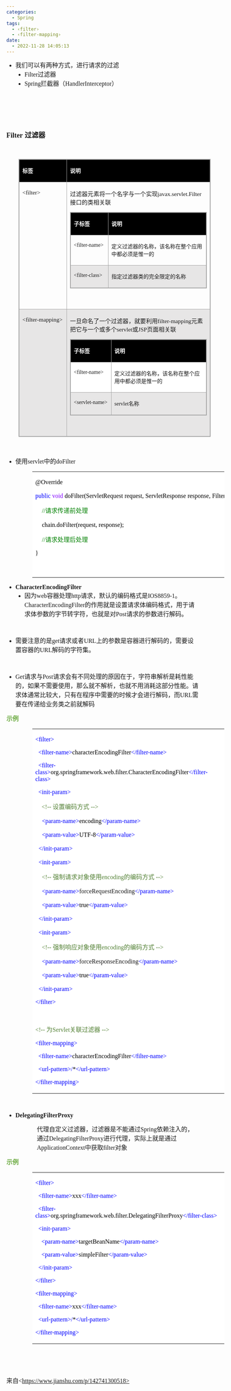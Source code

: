 ```yaml
---
categories:
  - Spring
tags:
  - ‹filter›
  - ‹filter-mapping›
date:
  - 2022-11-28 14:05:13
---
```


<ul style="list-style-type:disc">
    <li><span style="font-size:12.0pt"><span
                style="font-family:&quot;Microsoft YaHei UI&quot;">我们可以有两种方式，进行请求的过滤</span></span>
        <ul style="list-style-type:disc">
            <li><span style="font-size:12.0pt"><span
                        style="font-family:&quot;Comic Sans MS&quot;">Filter</span></span><span
                    style="font-size:12.0pt"><span style="font-family:&quot;Microsoft YaHei UI&quot;">过滤器</span></span>
            </li>
            <li><span style="font-size:12.0pt"><span
                        style="font-family:&quot;Comic Sans MS&quot;">Spring</span></span><span
                    style="font-size:12.0pt"><span
                        style="font-family:&quot;Microsoft YaHei UI&quot;">拦截器（</span></span><span
                    style="font-size:12.0pt"><span
                        style="font-family:&quot;Comic Sans MS&quot;">HandlerInterceptor</span></span><span
                    style="font-size:12.0pt"><span style="font-family:&quot;Microsoft YaHei UI&quot;">）</span></span>
            </li>
        </ul>
    </li>
</ul>
<p><span style="font-size:12.0pt"><span style="font-family:&quot;Comic Sans MS&quot;">&nbsp;</span></span></p>
<p><span style="font-size:12.0pt"><span style="font-family:&quot;Comic Sans MS&quot;">&nbsp;</span></span></p>
<p><span style="font-size:12.0pt"><span style="font-family:&quot;Comic Sans MS&quot;">&nbsp;</span></span></p>
<p><span style="font-size:13.5pt"><strong><span style="font-family:&quot;Comic Sans MS&quot;">Filter</span></strong>
        <strong><span style="font-family:&quot;Microsoft YaHei UI&quot;">过滤器</span></strong></span></p>
<p><span style="font-size:13.5pt"><span style="font-family:&quot;Microsoft YaHei UI&quot;">&nbsp;</span></span></p>
<table summary="" cellspacing="0"
    style="border-collapse:collapse; border-color:#a3a3a3; border-style:solid; border-width:1px; margin-left:32px"
    class=" cke_show_border">
    <tbody>
        <tr>
            <td
                style="background-color:black; border-bottom:1px solid #a3a3a3; border-left:1px solid #a3a3a3; border-right:1px solid #a3a3a3; border-top:1px solid #a3a3a3; vertical-align:top; width:1.7416in">
                <p><span style="font-size:10.5pt"><span style="font-family:&quot;Microsoft YaHei UI&quot;"><span
                                style="color:white"><strong>标签</strong></span></span></span></p>
            </td>
            <td
                style="background-color:black; border-bottom:1px solid #a3a3a3; border-left:1px solid #a3a3a3; border-right:1px solid #a3a3a3; border-top:1px solid #a3a3a3; vertical-align:top; width:6.8888in">
                <p><span style="font-size:10.5pt"><span style="font-family:&quot;Microsoft YaHei UI&quot;"><span
                                style="color:white"><strong>说明</strong></span></span></span></p>
            </td>
        </tr>
        <tr>
            <td
                style="border-bottom:1px solid #a3a3a3; border-left:1px solid #a3a3a3; border-right:1px solid #a3a3a3; border-top:1px solid #a3a3a3; vertical-align:top; width:1.7416in">
                <p><span style="font-size:11.5pt"><span
                            style="font-family:&quot;Comic Sans MS&quot;">&lt;filter&gt;</span></span></p>
            </td>
            <td
                style="border-bottom:1px solid #a3a3a3; border-left:1px solid #a3a3a3; border-right:1px solid #a3a3a3; border-top:1px solid #a3a3a3; vertical-align:top; width:6.8888in">
                <p><span style="font-size:11.5pt"><span
                            style="font-family:&quot;Microsoft YaHei UI&quot;">过滤器元素将一个名字与一个实现</span><span
                            style="font-family:&quot;Comic Sans MS&quot;">javax.servlet.Filter</span><span
                            style="font-family:&quot;Microsoft YaHei UI&quot;">接口的类相关联</span></span></p>
                <table summary="" cellspacing="0"
                    style="border-collapse:collapse; border-color:#a3a3a3; border-style:solid; border-width:1px; "
                    class=" cke_show_border">
                    <tbody>
                        <tr>
                            <td
                                style="background-color:black; border-bottom:1px solid #a3a3a3; border-left:1px solid #a3a3a3; border-right:1px solid #a3a3a3; border-top:1px solid #a3a3a3; vertical-align:top; width:1.0833in">
                                <p><span style="font-size:10.5pt"><span
                                            style="font-family:&quot;Microsoft YaHei UI&quot;"><span
                                                style="color:white"><strong>子标签</strong></span></span></span></p>
                            </td>
                            <td
                                style="background-color:black; border-bottom:1px solid #a3a3a3; border-left:1px solid #a3a3a3; border-right:1px solid #a3a3a3; border-top:1px solid #a3a3a3; vertical-align:top; width:3.7263in">
                                <p><span style="font-size:10.5pt"><span
                                            style="font-family:&quot;Microsoft YaHei UI&quot;"><span
                                                style="color:white"><strong>说明</strong></span></span></span></p>
                            </td>
                        </tr>
                        <tr>
                            <td
                                style="border-bottom:1px solid #a3a3a3; border-left:1px solid #a3a3a3; border-right:1px solid #a3a3a3; border-top:1px solid #a3a3a3; vertical-align:top; width:1.1027in">
                                <p><span style="font-size:10.5pt"><span
                                            style="font-family:&quot;Comic Sans MS&quot;">&lt;filter-name&gt;</span></span>
                                </p>
                            </td>
                            <td
                                style="border-bottom:1px solid #a3a3a3; border-left:1px solid #a3a3a3; border-right:1px solid #a3a3a3; border-top:1px solid #a3a3a3; vertical-align:top; width:3.7763in">
                                <p><span style="font-size:10.5pt"><span
                                            style="font-family:&quot;Microsoft YaHei UI&quot;">定义过滤器的名称，该名称在整个应用中都必须是惟一的</span></span>
                                </p>
                            </td>
                        </tr>
                        <tr>
                            <td
                                style="background-color:#e7e6e6; border-bottom:1px solid #a3a3a3; border-left:1px solid #a3a3a3; border-right:1px solid #a3a3a3; border-top:1px solid #a3a3a3; vertical-align:top; width:1.0902in">
                                <p><span style="font-size:10.5pt"><span
                                            style="font-family:&quot;Comic Sans MS&quot;">&lt;filter-class&gt;</span></span>
                                </p>
                            </td>
                            <td
                                style="background-color:#e7e6e6; border-bottom:1px solid #a3a3a3; border-left:1px solid #a3a3a3; border-right:1px solid #a3a3a3; border-top:1px solid #a3a3a3; vertical-align:top; width:3.7201in">
                                <p><span style="font-size:10.5pt"><span
                                            style="font-family:&quot;Microsoft YaHei UI&quot;">指定过滤器类的完全限定的名称</span></span>
                                </p>
                            </td>
                        </tr>
                    </tbody>
                </table>
                <p><span style="font-size:11.5pt"><span
                            style="font-family:&quot;Comic Sans MS&quot;">&nbsp;</span></span></p>
            </td>
        </tr>
        <tr>
            <td
                style="background-color:#e7e6e6; border-bottom:1px solid #a3a3a3; border-left:1px solid #a3a3a3; border-right:1px solid #a3a3a3; border-top:1px solid #a3a3a3; vertical-align:top; width:1.7416in">
                <p><span style="font-size:11.5pt"><span
                            style="font-family:&quot;Comic Sans MS&quot;">&lt;filter-mapping&gt;</span></span></p>
            </td>
            <td
                style="background-color:#e7e6e6; border-bottom:1px solid #a3a3a3; border-left:1px solid #a3a3a3; border-right:1px solid #a3a3a3; border-top:1px solid #a3a3a3; vertical-align:top; width:6.8888in">
                <p><span style="font-size:11.5pt"><span
                            style="font-family:&quot;Microsoft YaHei UI&quot;">一旦命名了一个过滤器，就要利用</span><span
                            style="font-family:&quot;Comic Sans MS&quot;">filter-mapping</span><span
                            style="font-family:&quot;Microsoft YaHei UI&quot;">元素把它与一个或多个</span><span
                            style="font-family:&quot;Comic Sans MS&quot;">servlet</span><span
                            style="font-family:&quot;Microsoft YaHei UI&quot;">或</span><span
                            style="font-family:&quot;Comic Sans MS&quot;">JSP</span><span
                            style="font-family:&quot;Microsoft YaHei UI&quot;">页面相关联</span></span></p>
                <table summary="" cellspacing="0"
                    style="border-collapse:collapse; border-color:#a3a3a3; border-style:solid; border-width:1px; "
                    class=" cke_show_border">
                    <tbody>
                        <tr>
                            <td
                                style="background-color:black; border-bottom:1px solid #a3a3a3; border-left:1px solid #a3a3a3; border-right:1px solid #a3a3a3; border-top:1px solid #a3a3a3; vertical-align:top; width:1.1902in">
                                <p><span style="font-size:10.5pt"><span
                                            style="font-family:&quot;Microsoft YaHei UI&quot;"><span
                                                style="color:white"><strong>子标签</strong></span></span></span></p>
                            </td>
                            <td
                                style="background-color:black; border-bottom:1px solid #a3a3a3; border-left:1px solid #a3a3a3; border-right:1px solid #a3a3a3; border-top:1px solid #a3a3a3; vertical-align:top; width:3.7263in">
                                <p><span style="font-size:10.5pt"><span
                                            style="font-family:&quot;Microsoft YaHei UI&quot;"><span
                                                style="color:white"><strong>说明</strong></span></span></span></p>
                            </td>
                        </tr>
                        <tr>
                            <td
                                style="background-color:white; border-bottom:1px solid #a3a3a3; border-left:1px solid #a3a3a3; border-right:1px solid #a3a3a3; border-top:1px solid #a3a3a3; vertical-align:top; width:1.1902in">
                                <p><span style="font-size:10.5pt"><span
                                            style="font-family:&quot;Comic Sans MS&quot;">&lt;filter-name&gt;</span></span>
                                </p>
                            </td>
                            <td
                                style="background-color:white; border-bottom:1px solid #a3a3a3; border-left:1px solid #a3a3a3; border-right:1px solid #a3a3a3; border-top:1px solid #a3a3a3; vertical-align:top; width:3.7958in">
                                <p><span style="font-size:10.5pt"><span
                                            style="font-family:&quot;Microsoft YaHei UI&quot;">定义过滤器的名称，该名称在整个应用中都必须是惟一的</span></span>
                                </p>
                            </td>
                        </tr>
                        <tr>
                            <td
                                style="border-bottom:1px solid #a3a3a3; border-left:1px solid #a3a3a3; border-right:1px solid #a3a3a3; border-top:1px solid #a3a3a3; vertical-align:top; width:1.2097in">
                                <p><span style="font-size:10.5pt"><span
                                            style="font-family:&quot;Comic Sans MS&quot;">&lt;servlet-name&gt;</span></span>
                                </p>
                            </td>
                            <td
                                style="border-bottom:1px solid #a3a3a3; border-left:1px solid #a3a3a3; border-right:1px solid #a3a3a3; border-top:1px solid #a3a3a3; vertical-align:top; width:3.7076in">
                                <p><span style="font-size:10.5pt"><span
                                            style="font-family:&quot;Comic Sans MS&quot;">servlet</span><span
                                            style="font-family:&quot;Microsoft YaHei UI&quot;">名称</span></span></p>
                            </td>
                        </tr>
                    </tbody>
                </table>
                <p><span style="font-size:11.5pt"><span
                            style="font-family:&quot;Comic Sans MS&quot;">&nbsp;</span></span></p>
            </td>
        </tr>
    </tbody>
</table>
<p><span style="font-size:13.5pt"><span style="font-family:&quot;Microsoft YaHei UI&quot;">&nbsp;</span></span></p>
<ul style="list-style-type:disc">
    <li><span style="font-size:12.0pt"><span style="font-family:&quot;Microsoft YaHei UI&quot;">使用</span></span><span
            style="font-size:12.0pt"><span style="font-family:&quot;Comic Sans MS&quot;">servlet</span></span><span
            style="font-size:12.0pt"><span style="font-family:&quot;Microsoft YaHei UI&quot;">中的</span></span><span
            style="font-size:12.0pt"><span style="font-family:&quot;Comic Sans MS&quot;">doFilter</span></span></li>
</ul>
<table summary="" cellspacing="0"
    style="border-collapse:collapse; border-color:#a3a3a3; border-style:solid; border-width:0px; margin-left:68px"
    class=" cke_show_border">
    <tbody>
        <tr>
            <td
                style="background-color:white; border-bottom:0px; border-left:0px; border-right:0px; border-top:0px; vertical-align:top; width:8.4743in">
                <p><span style="font-size:12.0pt"><span style="font-family:&quot;Comic Sans MS&quot;"><span
                                style="color:black">@Override</span></span></span></p>
                <p><span style="font-size:12.0pt"><span style="font-family:&quot;Comic Sans MS&quot;"><span
                                style="color:blue">public</span></span>&nbsp;<span
                            style="font-family:&quot;Comic Sans MS&quot;"><span
                                style="color:#8000ff">void</span></span>&nbsp;<span
                            style="font-family:&quot;Comic Sans MS&quot;"><span
                                style="color:black">doFilter(ServletRequest</span></span>&nbsp;<span
                            style="font-family:&quot;Comic Sans MS&quot;"><span
                                style="color:black">request,</span></span>&nbsp;<span
                            style="font-family:&quot;Comic Sans MS&quot;"><span
                                style="color:black">ServletResponse</span></span>&nbsp;<span
                            style="font-family:&quot;Comic Sans MS&quot;"><span
                                style="color:black">response,</span></span>&nbsp;<span
                            style="font-family:&quot;Comic Sans MS&quot;"><span
                                style="color:black">FilterChain</span></span>&nbsp;<span
                            style="font-family:&quot;Comic Sans MS&quot;"><span
                                style="color:black">chain)</span></span>&nbsp;<span
                            style="font-family:&quot;Comic Sans MS&quot;"><span
                                style="color:blue">throws</span></span>&nbsp;<span
                            style="font-family:&quot;Comic Sans MS&quot;"><span
                                style="color:black">IOException,</span></span>&nbsp;<span
                            style="font-family:&quot;Comic Sans MS&quot;"><span
                                style="color:black">ServletException</span></span>&nbsp;<span
                            style="font-family:&quot;Comic Sans MS&quot;"><span
                                style="color:black">{</span></span></span></p>
                <p><span style="font-size:12.0pt">&nbsp;&nbsp;&nbsp;&nbsp;<span
                            style="font-family:&quot;Comic Sans MS&quot;"><span
                                style="color:green">//</span></span><span
                            style="font-family:&quot;Microsoft YaHei UI&quot;"><span
                                style="color:green">请求传递前处理</span></span></span></p>
                <p><span style="font-size:12.0pt"><span style="color:black">&nbsp;&nbsp;&nbsp;&nbsp;<span
                                style="font-family:&quot;Comic Sans MS&quot;">chain.doFilter(request,</span>&nbsp;<span
                                style="font-family:&quot;Comic Sans MS&quot;">response);</span></span></span></p>
                <p><span style="font-size:12.0pt">&nbsp;&nbsp;&nbsp;&nbsp;<span
                            style="font-family:&quot;Comic Sans MS&quot;"><span
                                style="color:green">//</span></span><span
                            style="font-family:&quot;Microsoft YaHei UI&quot;"><span
                                style="color:green">请求处理后处理</span></span></span></p>
                <p><span style="font-size:12.0pt"><span style="font-family:&quot;Comic Sans MS&quot;"><span
                                style="color:black">}</span></span></span></p>
                <p><span style="font-size:12.0pt"><span style="font-family:&quot;Comic Sans MS&quot;"><span
                                style="color:black">&nbsp;</span></span></span></p>
            </td>
        </tr>
    </tbody>
</table>
<ul style="list-style-type:disc">
    <li><span style="font-size:12.0pt"><strong><span
                    style="font-family:&quot;Comic Sans MS&quot;">CharacterEncodingFilter</span></strong></span>
        <ul style="list-style-type:disc">
            <li><span style="font-size:12.0pt"><span
                        style="font-family:&quot;Microsoft YaHei UI&quot;">因为</span></span><span
                    style="font-size:12.0pt"><span style="font-family:&quot;Comic Sans MS&quot;">web</span></span><span
                    style="font-size:12.0pt"><span
                        style="font-family:&quot;Microsoft YaHei UI&quot;">容器处理</span></span><span
                    style="font-size:12.0pt"><span style="font-family:&quot;Comic Sans MS&quot;">http</span></span><span
                    style="font-size:12.0pt"><span
                        style="font-family:&quot;Microsoft YaHei UI&quot;">请求，默认的编码格式是</span></span><span
                    style="font-size:12.0pt"><span
                        style="font-family:&quot;Comic Sans MS&quot;">IOS8859-1</span></span><span
                    style="font-size:12.0pt"><span
                        style="font-family:&quot;Microsoft YaHei UI&quot;">。</span></span><span
                    style="font-size:12.0pt"><span
                        style="font-family:&quot;Comic Sans MS&quot;">CharacterEncodingFilter</span></span><span
                    style="font-size:12.0pt"><span
                        style="font-family:&quot;Microsoft YaHei UI&quot;">的作用就是设置请求体编码格式，用于请求体参数的字节转字符，也就是对</span></span><span
                    style="font-size:12.0pt"><span style="font-family:&quot;Comic Sans MS&quot;">Post</span></span><span
                    style="font-size:12.0pt"><span
                        style="font-family:&quot;Microsoft YaHei UI&quot;">请求的参数进行解码。</span></span></li>
        </ul>
    </li>
</ul>
<p><span style="font-size:12.0pt"><span style="font-family:&quot;Microsoft YaHei UI&quot;">&nbsp;</span></span></p>
<ul style="list-style-type:disc">
    <li><span style="font-size:12.0pt"><span
                style="font-family:&quot;Microsoft YaHei UI&quot;">需要注意的是</span></span><span
            style="font-size:12.0pt"><span style="font-family:&quot;Comic Sans MS&quot;">get</span></span><span
            style="font-size:12.0pt"><span style="font-family:&quot;Microsoft YaHei UI&quot;">请求或者</span></span><span
            style="font-size:12.0pt"><span style="font-family:&quot;Comic Sans MS&quot;">URL</span></span><span
            style="font-size:12.0pt"><span
                style="font-family:&quot;Microsoft YaHei UI&quot;">上的参数是容器进行解码的，需要设置容器的</span></span><span
            style="font-size:12.0pt"><span style="font-family:&quot;Comic Sans MS&quot;">URL</span></span><span
            style="font-size:12.0pt"><span style="font-family:&quot;Microsoft YaHei UI&quot;">解码的字符集。</span></span></li>
</ul>
<p><span style="font-size:12.0pt"><span style="font-family:&quot;Microsoft YaHei UI&quot;">&nbsp;</span></span></p>
<ul style="list-style-type:disc">
    <li><span style="font-size:12.0pt"><span style="font-family:&quot;Comic Sans MS&quot;">Get</span></span><span
            style="font-size:12.0pt"><span style="font-family:&quot;Microsoft YaHei UI&quot;">请求与</span></span><span
            style="font-size:12.0pt"><span style="font-family:&quot;Comic Sans MS&quot;">Post</span></span><span
            style="font-size:12.0pt"><span
                style="font-family:&quot;Microsoft YaHei UI&quot;">请求会有不同处理的原因在于，字符串解析是耗性能的，如果不需要使用，那么就不解析，也就不用消耗这部分性能。请求体通常比较大，只有在程序中需要的时候才会进行解码，而</span></span><span
            style="font-size:12.0pt"><span style="font-family:&quot;Comic Sans MS&quot;">URL</span></span><span
            style="font-size:12.0pt"><span
                style="font-family:&quot;Microsoft YaHei UI&quot;">需要在传递给业务类之前就解码</span></span></li>
</ul>
<p><span style="font-size:12.0pt"><span style="font-family:&quot;Microsoft YaHei UI&quot;"><span
                style="color:#70ad47"><strong>示例</strong></span></span></span></p>
<table summary="" cellspacing="0"
    style="border-collapse:collapse; border-color:#a3a3a3; border-style:solid; border-width:0px; margin-left:68px"
    class=" cke_show_border">
    <tbody>
        <tr>
            <td
                style="background-color:white; border-bottom:0px; border-left:0px; border-right:0px; border-top:0px; vertical-align:top; width:8.3638in">
                <p><span style="font-size:12.0pt"><span style="font-family:&quot;Comic Sans MS&quot;"><span
                                style="color:blue">&lt;filter&gt;</span></span></span></p>
                <p><span style="font-size:12.0pt"><span style="font-family:&quot;Comic Sans MS&quot;">&nbsp;&nbsp;<span
                                style="color:blue">&lt;filter-name&gt;</span><span
                                style="color:black">characterEncodingFilter</span><span
                                style="color:blue">&lt;/filter-name&gt;</span></span></span></p>
                <p><span style="font-size:12.0pt"><span style="font-family:&quot;Comic Sans MS&quot;">&nbsp;&nbsp;<span
                                style="color:blue">&lt;filter-class&gt;</span><span
                                style="color:black">org.springframework.web.filter.CharacterEncodingFilter</span><span
                                style="color:blue">&lt;/filter-class&gt;</span></span></span></p>
                <p><span style="font-size:12.0pt"><span style="font-family:&quot;Comic Sans MS&quot;">&nbsp;&nbsp;<span
                                style="color:blue">&lt;init-param&gt;</span></span></span></p>
                <p><span style="font-size:12.0pt">&nbsp; <span style="font-family:&quot;Comic Sans MS&quot;"><span
                                style="color:#538135">&nbsp;&nbsp;&lt;!-- </span></span><span
                            style="font-family:&quot;Microsoft YaHei UI&quot;"><span
                                style="color:#538135">设置编码方式</span></span><span
                            style="font-family:&quot;Comic Sans MS&quot;"><span style="color:#538135">
                                --&gt;</span></span></span></p>
                <p><span style="font-size:12.0pt">&nbsp;&nbsp;&nbsp;&nbsp;<span
                            style="font-family:&quot;Comic Sans MS&quot;"><span
                                style="color:blue">&lt;param-name&gt;</span></span><span
                            style="font-family:&quot;Comic Sans MS&quot;"><span
                                style="color:black">encoding</span></span><span
                            style="font-family:&quot;Comic Sans MS&quot;"><span
                                style="color:blue">&lt;/param-name&gt;</span></span></span></p>
                <p><span style="font-size:12.0pt">&nbsp;&nbsp;&nbsp;&nbsp;<span
                            style="font-family:&quot;Comic Sans MS&quot;"><span
                                style="color:blue">&lt;param-value&gt;</span></span><span
                            style="font-family:&quot;Comic Sans MS&quot;"><span
                                style="color:black">UTF-8</span></span><span
                            style="font-family:&quot;Comic Sans MS&quot;"><span
                                style="color:blue">&lt;/param-value&gt;</span></span></span></p>
                <p><span style="font-size:12.0pt">&nbsp;&nbsp;<span style="font-family:&quot;Comic Sans MS&quot;"><span
                                style="color:blue">&lt;/init-param&gt;</span></span></span></p>
                <p><span style="font-size:12.0pt">&nbsp;&nbsp;<span style="font-family:&quot;Comic Sans MS&quot;"><span
                                style="color:blue">&lt;init-param&gt;</span></span></span></p>
                <p><span style="font-size:12.0pt">&nbsp;&nbsp; <span style="font-family:&quot;Comic Sans MS&quot;"><span
                                style="color:#538135">&nbsp;&lt;!-- </span></span><span
                            style="font-family:&quot;Microsoft YaHei UI&quot;"><span
                                style="color:#538135">强制请求对象使用</span></span><span
                            style="font-family:&quot;Comic Sans MS&quot;"><span
                                style="color:#538135">encoding</span></span><span
                            style="font-family:&quot;Microsoft YaHei UI&quot;"><span
                                style="color:#538135">的编码方式</span></span><span
                            style="font-family:&quot;Comic Sans MS&quot;"><span style="color:#538135">
                                --&gt;</span></span></span></p>
                <p><span style="font-size:12.0pt">&nbsp;&nbsp;&nbsp;&nbsp;<span
                            style="font-family:&quot;Comic Sans MS&quot;"><span
                                style="color:blue">&lt;param-name&gt;</span></span><span
                            style="font-family:&quot;Comic Sans MS&quot;">forceRequestEncoding</span><span
                            style="font-family:&quot;Comic Sans MS&quot;"><span
                                style="color:blue">&lt;/param-name&gt;</span></span></span></p>
                <p><span style="font-size:12.0pt">&nbsp;&nbsp;&nbsp;&nbsp;<span
                            style="font-family:&quot;Comic Sans MS&quot;"><span
                                style="color:blue">&lt;param-value&gt;</span></span><span
                            style="font-family:&quot;Comic Sans MS&quot;"><span
                                style="color:black">true</span></span><span
                            style="font-family:&quot;Comic Sans MS&quot;"><span
                                style="color:blue">&lt;/param-value&gt;</span></span></span></p>
                <p><span style="font-size:12.0pt">&nbsp;&nbsp;<span style="font-family:&quot;Comic Sans MS&quot;"><span
                                style="color:blue">&lt;/init-param&gt;</span></span></span></p>
                <p><span style="font-size:12.0pt">&nbsp;&nbsp;<span style="font-family:&quot;Comic Sans MS&quot;"><span
                                style="color:blue">&lt;init-param&gt;</span></span></span></p>
                <p><span style="font-size:12.0pt">&nbsp;&nbsp; <span style="font-family:&quot;Comic Sans MS&quot;"><span
                                style="color:#538135">&nbsp;&lt;!-- </span></span><span
                            style="font-family:&quot;Microsoft YaHei UI&quot;"><span
                                style="color:#538135">强制响应对象使用</span></span><span
                            style="font-family:&quot;Comic Sans MS&quot;"><span
                                style="color:#538135">encoding</span></span><span
                            style="font-family:&quot;Microsoft YaHei UI&quot;"><span
                                style="color:#538135">的编码方式</span></span><span
                            style="font-family:&quot;Comic Sans MS&quot;"><span style="color:#538135">
                                --&gt;</span></span></span></p>
                <p><span style="font-size:12.0pt">&nbsp;&nbsp;&nbsp;&nbsp;<span
                            style="font-family:&quot;Comic Sans MS&quot;"><span
                                style="color:blue">&lt;param-name&gt;</span></span><span
                            style="font-family:&quot;Comic Sans MS&quot;">forceResponseEncoding</span><span
                            style="font-family:&quot;Comic Sans MS&quot;"><span
                                style="color:blue">&lt;/param-name&gt;</span></span></span></p>
                <p><span style="font-size:12.0pt">&nbsp;&nbsp;&nbsp;&nbsp;<span
                            style="font-family:&quot;Comic Sans MS&quot;"><span
                                style="color:blue">&lt;param-value&gt;</span></span><span
                            style="font-family:&quot;Comic Sans MS&quot;"><span
                                style="color:black">true</span></span><span
                            style="font-family:&quot;Comic Sans MS&quot;"><span
                                style="color:blue">&lt;/param-value&gt;</span></span></span></p>
                <p><span style="font-size:12.0pt">&nbsp;&nbsp;<span style="font-family:&quot;Comic Sans MS&quot;"><span
                                style="color:blue">&lt;/init-param&gt;</span></span></span></p>
                <p><span style="font-size:12.0pt"><span style="font-family:&quot;Comic Sans MS&quot;"><span
                                style="color:blue">&lt;/filter&gt;</span></span></span></p>
                <p><span style="font-size:12.0pt"><span style="font-family:&quot;Comic Sans MS&quot;"><span
                                style="color:blue">&nbsp;</span></span></span></p>
                <p><span style="font-size:12.0pt"><span style="color:#538135"><span
                                style="font-family:&quot;Comic Sans MS&quot;">&lt;!-- </span><span
                                style="font-family:&quot;Microsoft YaHei UI&quot;">为</span><span
                                style="font-family:&quot;Comic Sans MS&quot;">Servlet</span><span
                                style="font-family:&quot;Microsoft YaHei UI&quot;">关联过滤器</span><span
                                style="font-family:&quot;Comic Sans MS&quot;"> --&gt;</span></span></span></p>
                <p><span style="font-size:12.0pt"><span style="font-family:&quot;Comic Sans MS&quot;"><span
                                style="color:blue">&lt;filter-mapping&gt;</span></span></span></p>
                <p><span style="font-size:12.0pt"><span style="font-family:&quot;Comic Sans MS&quot;">&nbsp;&nbsp;<span
                                style="color:blue">&lt;filter-name&gt;</span><span
                                style="color:black">characterEncodingFilter</span><span
                                style="color:blue">&lt;/filter-name&gt;</span></span></span></p>
                <p><span style="font-size:12.0pt"><span style="font-family:&quot;Comic Sans MS&quot;">&nbsp;&nbsp;<span
                                style="color:blue">&lt;url-pattern&gt;/</span><span style="color:black">*</span><span
                                style="color:blue">&lt;/url-pattern&gt;</span></span></span></p>
                <p><span style="font-size:12.0pt"><span style="font-family:&quot;Comic Sans MS&quot;"><span
                                style="color:blue">&lt;/filter-mapping&gt;</span></span></span></p>
            </td>
        </tr>
    </tbody>
</table>
<p><span style="font-size:12.0pt"><span style="font-family:&quot;Microsoft YaHei UI&quot;">&nbsp;</span></span></p>
<ul style="list-style-type:disc">
    <li><span style="font-size:12.0pt"><strong><span
                    style="font-family:&quot;Comic Sans MS&quot;">DelegatingFilterProxy</span></strong></span></li>
</ul>
<p style="margin-left: 80px;"><span style="font-size:12.0pt"><span
            style="font-family:&quot;Microsoft YaHei UI&quot;">代理自定义过滤器</span><span
            style="font-family:&quot;Microsoft YaHei&quot;">，过滤器是不能通过</span><span
            style="font-family:&quot;Comic Sans MS&quot;">Spring</span><span
            style="font-family:&quot;Microsoft YaHei&quot;">依赖注入的，通过</span><span
            style="font-family:&quot;Comic Sans MS&quot;">DelegatingFilterProxy</span><span
            style="font-family:&quot;Microsoft YaHei&quot;">进行代理，实际上就是通过</span><span
            style="font-family:&quot;Comic Sans MS&quot;">ApplicationContext</span><span
            style="font-family:&quot;Microsoft YaHei&quot;">中获取</span><span
            style="font-family:&quot;Comic Sans MS&quot;">filter</span><span
            style="font-family:&quot;Microsoft YaHei&quot;">对象</span></span></p>
<p><span style="font-size:12.0pt"><span style="font-family:&quot;Microsoft YaHei UI&quot;"><span
                style="color:#70ad47"><strong>示例</strong></span></span></span></p>
<table summary="" cellspacing="0"
    style="border-collapse:collapse; border-color:#a3a3a3; border-style:solid; border-width:0px; margin-left:68px"
    class=" cke_show_border">
    <tbody>
        <tr>
            <td
                style="background-color:white; border-bottom:0px; border-left:0px; border-right:0px; border-top:0px; vertical-align:top; width:6.5979in">
                <p><span style="font-size:12.0pt"><span style="font-family:&quot;Comic Sans MS&quot;"><span
                                style="color:blue">&lt;filter&gt;</span></span></span></p>
                <p><span style="font-size:12.0pt"><span style="font-family:&quot;Comic Sans MS&quot;">&nbsp;&nbsp;<span
                                style="color:blue">&lt;filter-name&gt;</span><span style="color:black">xxx</span><span
                                style="color:blue">&lt;/filter-name&gt;</span></span></span></p>
                <p><span style="font-size:12.0pt"><span style="font-family:&quot;Comic Sans MS&quot;">&nbsp;&nbsp;<span
                                style="color:blue">&lt;filter-class&gt;</span><span
                                style="color:black">org.springframework.web.filter.DelegatingFilterProxy</span><span
                                style="color:blue">&lt;/filter-class&gt;</span></span></span></p>
                <p><span style="font-size:12.0pt"><span style="font-family:&quot;Comic Sans MS&quot;">&nbsp;&nbsp;<span
                                style="color:blue">&lt;init-param&gt;</span></span></span></p>
                <p><span style="font-size:12.0pt"><span
                            style="font-family:&quot;Comic Sans MS&quot;">&nbsp;&nbsp;&nbsp;&nbsp;<span
                                style="color:blue">&lt;param-name&gt;</span><span
                                style="color:black">targetBeanName</span><span
                                style="color:blue">&lt;/param-name&gt;</span></span></span></p>
                <p><span style="font-size:12.0pt"><span
                            style="font-family:&quot;Comic Sans MS&quot;">&nbsp;&nbsp;&nbsp;&nbsp;<span
                                style="color:blue">&lt;param-value&gt;</span><span
                                style="color:black">simpleFilter</span><span
                                style="color:blue">&lt;/param-value&gt;</span></span></span></p>
                <p><span style="font-size:12.0pt"><span style="font-family:&quot;Comic Sans MS&quot;">&nbsp;&nbsp;<span
                                style="color:blue">&lt;/init-param&gt;</span></span></span></p>
                <p><span style="font-size:12.0pt"><span style="font-family:&quot;Comic Sans MS&quot;"><span
                                style="color:blue">&lt;/filter&gt;</span></span></span></p>
                <p><span style="font-size:12.0pt"><span style="font-family:&quot;Comic Sans MS&quot;"><span
                                style="color:blue">&lt;filter-mapping&gt;</span></span></span></p>
                <p><span style="font-size:12.0pt"><span style="font-family:&quot;Comic Sans MS&quot;">&nbsp;&nbsp;<span
                                style="color:blue">&lt;filter-name&gt;</span><span style="color:black">xxx</span><span
                                style="color:blue">&lt;/filter-name&gt;</span></span></span></p>
                <p><span style="font-size:12.0pt"><span style="font-family:&quot;Comic Sans MS&quot;">&nbsp;&nbsp;<span
                                style="color:blue">&lt;url-pattern&gt;/</span><span style="color:black">*</span><span
                                style="color:blue">&lt;/url-pattern&gt;</span></span></span></p>
                <p><span style="font-size:12.0pt"><span style="font-family:&quot;Comic Sans MS&quot;"><span
                                style="color:blue">&lt;/filter-mapping&gt;</span></span></span></p>
            </td>
        </tr>
    </tbody>
</table>
<p><span style="font-size:12.0pt"><span style="font-family:&quot;Microsoft YaHei UI&quot;"><span
                style="color:#70ad47">&nbsp;</span></span></span></p>
<p><span style="font-size:13.5pt"><span style="font-family:&quot;Microsoft YaHei UI&quot;">&nbsp;</span></span></p>
<p><span style="font-size:12.0pt"><span style="font-family:&quot;Microsoft YaHei UI&quot;">来自</span><span
            style="font-family:&quot;Comic Sans MS&quot;">&lt;</span><a
            data-cke-saved-href="https://www.jianshu.com/p/142741300518%3e"
            href="https://www.jianshu.com/p/142741300518%3e"><span
                style="font-family:&quot;Comic Sans MS&quot;">https://www.jianshu.com/p/142741300518</span><span
                style="font-family:&quot;Comic Sans MS&quot;">&gt;</span></a></span></p>

